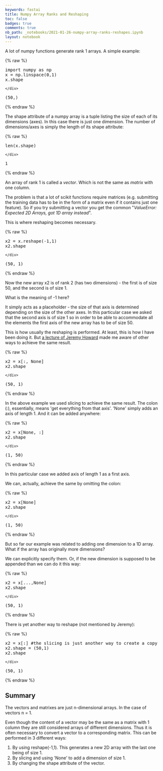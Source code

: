 ```yaml
---
keywords: fastai
title: Numpy Array Ranks and Reshaping
toc: false
badges: true
comments: true
nb_path: _notebooks/2021-01-26-numpy-array-ranks-reshapes.ipynb
layout: notebook
---
```


<!--
#################################################
### THIS FILE WAS AUTOGENERATED! DO NOT EDIT! ###
#################################################
# file to edit: _notebooks/2021-01-26-numpy-array-ranks-reshapes.ipynb
-->

<div class="container" id="notebook-container">
        
<div class="cell border-box-sizing text_cell rendered"><div class="inner_cell">
<div class="text_cell_render border-box-sizing rendered_html">
<p>A lot of numpy functions generate rank 1 arrays. A simple example:</p>

</div>
</div>
</div>
    {% raw %}
    
<div class="cell border-box-sizing code_cell rendered">
<div class="input">

<div class="inner_cell">
    <div class="input_area">
<div class=" highlight hl-ipython3"><pre><span></span><span class="kn">import</span> <span class="nn">numpy</span> <span class="k">as</span> <span class="nn">np</span>
<span class="n">x</span> <span class="o">=</span> <span class="n">np</span><span class="o">.</span><span class="n">linspace</span><span class="p">(</span><span class="mi">0</span><span class="p">,</span><span class="mi">1</span><span class="p">)</span>
<span class="n">x</span><span class="o">.</span><span class="n">shape</span>
</pre></div>

    </div>
</div>
</div>

<div class="output_wrapper">
<div class="output">

<div class="output_area">



<div class="output_text output_subarea output_execute_result">
<pre>(50,)</pre>
</div>

</div>

</div>
</div>

</div>
    {% endraw %}

<div class="cell border-box-sizing text_cell rendered"><div class="inner_cell">
<div class="text_cell_render border-box-sizing rendered_html">
<p>The shape attribute of a numpy array is a tuple listing the size of each of its dimensions (axes). In this case there is just one dimension. The number of dimensions/axes is simply the length of its shape attribute:</p>

</div>
</div>
</div>
    {% raw %}
    
<div class="cell border-box-sizing code_cell rendered">
<div class="input">

<div class="inner_cell">
    <div class="input_area">
<div class=" highlight hl-ipython3"><pre><span></span><span class="nb">len</span><span class="p">(</span><span class="n">x</span><span class="o">.</span><span class="n">shape</span><span class="p">)</span>
</pre></div>

    </div>
</div>
</div>

<div class="output_wrapper">
<div class="output">

<div class="output_area">



<div class="output_text output_subarea output_execute_result">
<pre>1</pre>
</div>

</div>

</div>
</div>

</div>
    {% endraw %}

<div class="cell border-box-sizing text_cell rendered"><div class="inner_cell">
<div class="text_cell_render border-box-sizing rendered_html">
<p>An array of rank 1 is called a <em>vector</em>. Which is not the same as <em>matrix</em> with one column.</p>
<p>The problem is that a lot of scikit functions require matrices (e.g. submitting the training data has to be in the form of a matrix even if it contains just one feature). So if you try submitting a vector you get the common "<em>ValueError: Expected 2D Arrays, got 1D array instead</em>".</p>
<p>This is where reshaping becomes necessary.</p>

</div>
</div>
</div>
    {% raw %}
    
<div class="cell border-box-sizing code_cell rendered">
<div class="input">

<div class="inner_cell">
    <div class="input_area">
<div class=" highlight hl-ipython3"><pre><span></span><span class="n">x2</span> <span class="o">=</span> <span class="n">x</span><span class="o">.</span><span class="n">reshape</span><span class="p">(</span><span class="o">-</span><span class="mi">1</span><span class="p">,</span><span class="mi">1</span><span class="p">)</span>
<span class="n">x2</span><span class="o">.</span><span class="n">shape</span>
</pre></div>

    </div>
</div>
</div>

<div class="output_wrapper">
<div class="output">

<div class="output_area">



<div class="output_text output_subarea output_execute_result">
<pre>(50, 1)</pre>
</div>

</div>

</div>
</div>

</div>
    {% endraw %}

<div class="cell border-box-sizing text_cell rendered"><div class="inner_cell">
<div class="text_cell_render border-box-sizing rendered_html">
<p>Now the new array x2 is of rank 2 (has two dimensions) - the first is of size 50, and the second is of size 1.</p>
<p>What is the meaning of -1 here?</p>
<p>It simply acts as a placeholder - the size of that axis is determined depending on the size of the other axes. In this particular case we asked that the second axis is of size 1 so in order to be able to accommodate all the elements the first axis of the new array has to be of size 50.</p>
<p>This is how usually the reshaping is performed. At least, this is how I have been doing it. But <a href="https://youtu.be/BFIYUvBRTpE?t=5400">a lecture of Jeremy Howard</a> made me aware of other ways to achieve the same result.</p>

</div>
</div>
</div>
    {% raw %}
    
<div class="cell border-box-sizing code_cell rendered">
<div class="input">

<div class="inner_cell">
    <div class="input_area">
<div class=" highlight hl-ipython3"><pre><span></span><span class="n">x2</span> <span class="o">=</span> <span class="n">x</span><span class="p">[:,</span> <span class="kc">None</span><span class="p">]</span>
<span class="n">x2</span><span class="o">.</span><span class="n">shape</span>
</pre></div>

    </div>
</div>
</div>

<div class="output_wrapper">
<div class="output">

<div class="output_area">



<div class="output_text output_subarea output_execute_result">
<pre>(50, 1)</pre>
</div>

</div>

</div>
</div>

</div>
    {% endraw %}

<div class="cell border-box-sizing text_cell rendered"><div class="inner_cell">
<div class="text_cell_render border-box-sizing rendered_html">
<p>In the above example we used slicing to achieve the same result. The colon (:), essentially, means 'get everything from that axis'. 'None' simply adds an axis of length 1. And it can be added anywhere:</p>

</div>
</div>
</div>
    {% raw %}
    
<div class="cell border-box-sizing code_cell rendered">
<div class="input">

<div class="inner_cell">
    <div class="input_area">
<div class=" highlight hl-ipython3"><pre><span></span><span class="n">x2</span> <span class="o">=</span> <span class="n">x</span><span class="p">[</span><span class="kc">None</span><span class="p">,</span> <span class="p">:]</span>
<span class="n">x2</span><span class="o">.</span><span class="n">shape</span>
</pre></div>

    </div>
</div>
</div>

<div class="output_wrapper">
<div class="output">

<div class="output_area">



<div class="output_text output_subarea output_execute_result">
<pre>(1, 50)</pre>
</div>

</div>

</div>
</div>

</div>
    {% endraw %}

<div class="cell border-box-sizing text_cell rendered"><div class="inner_cell">
<div class="text_cell_render border-box-sizing rendered_html">
<p>In this particular case we added axis of length 1 as a first axis.</p>
<p>We can, actually, achieve the same by omitting the colon:</p>

</div>
</div>
</div>
    {% raw %}
    
<div class="cell border-box-sizing code_cell rendered">
<div class="input">

<div class="inner_cell">
    <div class="input_area">
<div class=" highlight hl-ipython3"><pre><span></span><span class="n">x2</span> <span class="o">=</span> <span class="n">x</span><span class="p">[</span><span class="kc">None</span><span class="p">]</span>
<span class="n">x2</span><span class="o">.</span><span class="n">shape</span>
</pre></div>

    </div>
</div>
</div>

<div class="output_wrapper">
<div class="output">

<div class="output_area">



<div class="output_text output_subarea output_execute_result">
<pre>(1, 50)</pre>
</div>

</div>

</div>
</div>

</div>
    {% endraw %}

<div class="cell border-box-sizing text_cell rendered"><div class="inner_cell">
<div class="text_cell_render border-box-sizing rendered_html">
<p>But so far our example was related to adding one dimension to a 1D array. What if the array has originally more dimensions?</p>
<p>We can explicitly specify them. Or, if the new dimension is supposed to be appended than we can do it this way:</p>

</div>
</div>
</div>
    {% raw %}
    
<div class="cell border-box-sizing code_cell rendered">
<div class="input">

<div class="inner_cell">
    <div class="input_area">
<div class=" highlight hl-ipython3"><pre><span></span><span class="n">x2</span> <span class="o">=</span> <span class="n">x</span><span class="p">[</span><span class="o">...</span><span class="p">,</span><span class="kc">None</span><span class="p">]</span>
<span class="n">x2</span><span class="o">.</span><span class="n">shape</span>
</pre></div>

    </div>
</div>
</div>

<div class="output_wrapper">
<div class="output">

<div class="output_area">



<div class="output_text output_subarea output_execute_result">
<pre>(50, 1)</pre>
</div>

</div>

</div>
</div>

</div>
    {% endraw %}

<div class="cell border-box-sizing text_cell rendered"><div class="inner_cell">
<div class="text_cell_render border-box-sizing rendered_html">
<p>There is yet another way to reshape (not mentioned by Jeremy):</p>

</div>
</div>
</div>
    {% raw %}
    
<div class="cell border-box-sizing code_cell rendered">
<div class="input">

<div class="inner_cell">
    <div class="input_area">
<div class=" highlight hl-ipython3"><pre><span></span><span class="n">x2</span> <span class="o">=</span> <span class="n">x</span><span class="p">[:]</span> <span class="c1">#the slicing is just another way to create a copy of x</span>
<span class="n">x2</span><span class="o">.</span><span class="n">shape</span> <span class="o">=</span> <span class="p">(</span><span class="mi">50</span><span class="p">,</span><span class="mi">1</span><span class="p">)</span>
<span class="n">x2</span><span class="o">.</span><span class="n">shape</span>
</pre></div>

    </div>
</div>
</div>

<div class="output_wrapper">
<div class="output">

<div class="output_area">



<div class="output_text output_subarea output_execute_result">
<pre>(50, 1)</pre>
</div>

</div>

</div>
</div>

</div>
    {% endraw %}

<div class="cell border-box-sizing text_cell rendered"><div class="inner_cell">
<div class="text_cell_render border-box-sizing rendered_html">
<h2 id="Summary">Summary<a class="anchor-link" href="#Summary"> </a></h2><p>The vectors and matrixes are just n-dimensional arrays. In the case of vectors n = 1.</p>
<p>Even though the content of a vector may be the same as a matrix with 1 column they are still considered arrays of different dimensions. Thus it is often necessary to convert a vector to a corresponding matrix. This can be performed in 3 different ways:</p>
<ol>
<li>By using reshape(-1,1). This generates a new 2D array with the last one being of size 1.</li>
<li>By slicing and using 'None' to add a dimension of size 1.</li>
<li>By changing the shape attribute of the vector.</li>
</ol>

</div>
</div>
</div>
</div>
 


